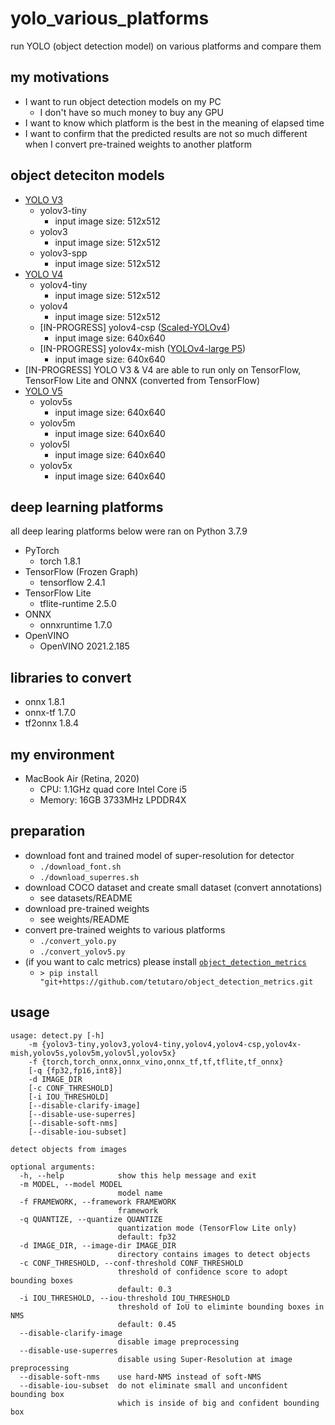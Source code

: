 # yolo_various_platforms

run YOLO (object detection model) on various platforms and compare them

## my motivations

- I want to run object detection models on my PC
    - I don't have so much money to buy any GPU
- I want to know which platform is the best in the meaning of elapsed time
- I want to confirm that the predicted results are not so much different when I convert pre-trained weights to another platform

## object deteciton models

- [YOLO V3](https://github.com/pjreddie/darknet)
    - yolov3-tiny
        - input image size: 512x512
    - yolov3
        - input image size: 512x512
    - yolov3-spp
        - input image size: 512x512
- [YOLO V4](https://github.com/AlexeyAB/darknet)
    - yolov4-tiny
        - input image size: 512x512
    - yolov4
        - input image size: 512x512
    - [IN-PROGRESS] yolov4-csp ([Scaled-YOLOv4](https://github.com/WongKinYiu/ScaledYOLOv4/tree/yolov4-csp))
        - input image size: 640x640
    - [IN-PROGRESS] yolov4x-mish ([YOLOv4-large P5](https://github.com/WongKinYiu/ScaledYOLOv4/tree/yolov4-large))
        - input image size: 640x640
- [IN-PROGRESS] YOLO V3 & V4 are able to run only on TensorFlow, TensorFlow Lite and ONNX (converted from TensorFlow)
- [YOLO V5](https://github.com/ultralytics/yolov5)
    - yolov5s
        - input image size: 640x640
    - yolov5m
        - input image size: 640x640
    - yolov5l
        - input image size: 640x640
    - yolov5x
        - input image size: 640x640

## deep learning platforms

all deep learing platforms below were ran on Python 3.7.9

- PyTorch
    - torch 1.8.1
- TensorFlow (Frozen Graph)
    - tensorflow 2.4.1
- TensorFlow Lite
    - tflite-runtime 2.5.0
- ONNX
    - onnxruntime 1.7.0
- OpenVINO
    - OpenVINO 2021.2.185

## libraries to convert

- onnx 1.8.1
- onnx-tf 1.7.0
- tf2onnx 1.8.4

## my environment

- MacBook Air (Retina, 2020)
    - CPU: 1.1GHz quad core Intel Core i5
    - Memory: 16GB 3733MHz LPDDR4X

## preparation

- download font and trained model of super-resolution for detector
    - `./download_font.sh`
    - `./download_superres.sh`
- download COCO dataset and create small dataset (convert annotations)
    - see datasets/README
- download pre-trained weights
    - see weights/README
- convert pre-trained weights to various platforms
    - `./convert_yolo.py`
    - `./convert_yolov5.py`
- (if you want to calc metrics) please install [`object_detection_metrics`](https://github.com/tetutaro/object_detection_metrics)
    - `> pip install "git+https://github.com/tetutaro/object_detection_metrics.git`

## usage

```
usage: detect.py [-h]
    -m {yolov3-tiny,yolov3,yolov4-tiny,yolov4,yolov4-csp,yolov4x-mish,yolov5s,yolov5m,yolov5l,yolov5x}
    -f {torch,torch_onnx,onnx_vino,onnx_tf,tf,tflite,tf_onnx}
    [-q {fp32,fp16,int8}]
    -d IMAGE_DIR
    [-c CONF_THRESHOLD]
    [-i IOU_THRESHOLD]
    [--disable-clarify-image]
    [--disable-use-superres]
    [--disable-soft-nms]
    [--disable-iou-subset]

detect objects from images

optional arguments:
  -h, --help            show this help message and exit
  -m MODEL, --model MODEL
                        model name
  -f FRAMEWORK, --framework FRAMEWORK
                        framework
  -q QUANTIZE, --quantize QUANTIZE
                        quantization mode (TensorFlow Lite only)
                        default: fp32
  -d IMAGE_DIR, --image-dir IMAGE_DIR
                        directory contains images to detect objects
  -c CONF_THRESHOLD, --conf-threshold CONF_THRESHOLD
                        threshold of confidence score to adopt bounding boxes
                        default: 0.3
  -i IOU_THRESHOLD, --iou-threshold IOU_THRESHOLD
                        threshold of IoU to eliminte bounding boxes in NMS
                        default: 0.45
  --disable-clarify-image
                        disable image preprocessing
  --disable-use-superres
                        disable using Super-Resolution at image preprocessing
  --disable-soft-nms    use hard-NMS instead of soft-NMS
  --disable-iou-subset  do not eliminate small and unconfident bounding box
                        which is inside of big and confident bounding box
```
